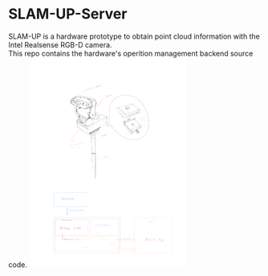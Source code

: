 # SLAM-UP-Server

SLAM-UP is a hardware prototype to obtain point cloud information with the Intel Realsense RGB-D camera.<br/>
This repo contains the hardware's operition management backend source code.
<img src="https://github.com/Rubinhuang9239/Slam-Up/blob/master/readme_img/Concept.png" width="62%"/>
